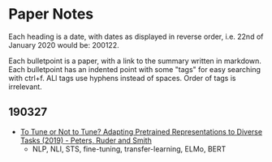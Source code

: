 # Paper Notes

Each heading is a date, with dates as displayed in reverse order, i.e. 22nd of January 2020 would be: 200122.

Each bulletpoint is a paper, with a link to the summary written in markdown. Each bulletpoint has an indented point with some "tags" for easy searching with ctrl+f. ALl tags use hyphens instead of spaces. Order of tags is irrelevant.

## 190327

- [To Tune or Not to Tune? Adapting Pretrained Representations to Diverse Tasks (2019) - Peters, Ruder and Smith](https://github.com/bentrevett/paper-notes/blob/master/to-tune-or-not-to-tune.md)
  - NLP, NLI, STS, fine-tuning, transfer-learning, ELMo, BERT
